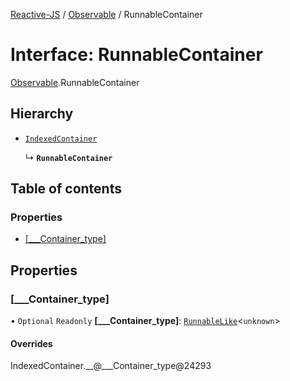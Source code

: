 [Reactive-JS](../README.md) / [Observable](../modules/Observable.md) / RunnableContainer

# Interface: RunnableContainer

[Observable](../modules/Observable.md).RunnableContainer

## Hierarchy

- [`IndexedContainer`](types.IndexedContainer.md)

  ↳ **`RunnableContainer`**

## Table of contents

### Properties

- [[\_\_\_Container\_type]](Observable.RunnableContainer.md#[___container_type])

## Properties

### [\_\_\_Container\_type]

• `Optional` `Readonly` **[\_\_\_Container\_type]**: [`RunnableLike`](types.RunnableLike.md)<`unknown`\>

#### Overrides

IndexedContainer.\_\_@\_\_\_Container\_type@24293
